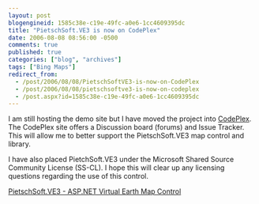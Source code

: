 ```yaml
---
layout: post
blogengineid: 1585c38e-c19e-49fc-a0e6-1cc4609395dc
title: "PietschSoft.VE3 is now on CodePlex"
date: 2006-08-08 08:56:00 -0500
comments: true
published: true
categories: ["blog", "archives"]
tags: ["Bing Maps"]
redirect_from: 
  - /post/2006/08/08/PietschSoftVE3-is-now-on-CodePlex
  - /post/2006/08/08/pietschsoftve3-is-now-on-codeplex
  - /post.aspx?id=1585c38e-c19e-49fc-a0e6-1cc4609395dc
---
```

<!-- more -->
<p>
I am still hosting the demo site but I have moved the project into <a href="http://www.codeplex.com/pietschsoftve3">CodePlex</a>. The CodePlex site offers a Discussion board (forums) and Issue Tracker. This will allow me to better support the PietschSoft.VE3 map control and library.
</p>
<p>
I have also placed PietchSoft.VE3 under the Microsoft Shared Source Community License (SS-CL). I hope this will clear up any licensing questions regarding the use of this control.
</p>
<p>
<a href="http://simplovation.com/Page/WebMapsVE.aspx">PietschSoft.VE3 - ASP.NET Virtual Earth Map Control</a>
</p>
